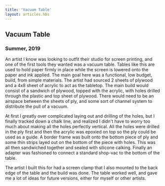 ```yaml
---
title: 'Vacuum Table'
layout: articles.hbs
---
```

## Vacuum Table
### Summer, 2019

An artist I know was looking to outfit their studio for screen printing, and one of the first tools they wanted was a vacuum table. Tables like this are used to hold paper firmly in place while the screen is lowered onto the paper and ink applied. The main goal here was a functional, low budget, build, from simple materials. The artist had sourced 2 sheets of plywood and a 4x8 sheet of acrylic to act as the tabletop. The main build would consist of a sandwich of plywood, topped with the acrylic, with holes drilled through the plastic and top sheet of plywood. There would need to be an airspace between the sheets of ply, and some sort of channel system to distribute the pull of a vacuum.

At first I greatly over complicated laying out and drilling of the holes, but I finally tracked down a chalk line, and realized I didn't have to worry too much about making all the holes perfectly vertical. All the holes were drilled in the ply first and then the acrylic was epoxied on top so the ply could be used as a guide. A border frame was built onto the bottom piece of ply and some thin strips layed out on the bottom of the piece with holes. This was all then sandwiched together and sealed with silicone calking. Finally an adapter was fashioned to connect a standard shop-vac to the bottom of the table.

The artist I built this for had a screen clamp that I also mounted to the back edge of the table and the build was done. The table worked well, and gave me a lot of ideas for future versions, either for myself or other artists.